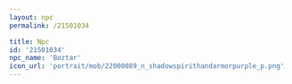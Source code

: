 ```yaml
---
layout: npc
permalink: /21501034

title: Npc
id: '21501034'
npc_name: 'Boztar'
icon_url: 'portrait/mob/22000089_n_shadowspirithandarmorpurple_p.png'
---
```

